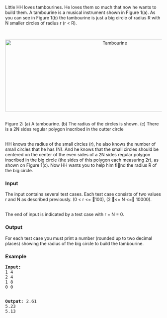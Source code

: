 <p>Little HH loves tambourines. He loves them so much that now he wants to build them. A tambourine is a musical instrument shown in Figure 1(a). As you can see in Figure 1(b) the tambourine is just a big circle of radius R with N smaller circles of radius r (r &lt; R).</p>
<p>&nbsp;</p>
<p style="text-align: center;"><img src="../../../content/henu:ucv2013I" alt="Tambourine" width="690" height="231"></p>
<p><br>Figure 2: (a) A tambourine. (b) The radius of the circles is shown. (c) There is a 2N sides regular polygon inscribed in the outter circle</p>
<p><br>HH knows the radius of the small circles (r), he also knows the number of small circles that he has (N). And he knows that the small circles should be centered on the center of the even sides of a 2N sides regular polygon inscribed in the big circle (the sides of this polygon each measuring 2r), as shown on Figure 1(c). Now HH wants you to help him find the radius R of the big circle.</p>
<h3>Input</h3>
<p>The input contains several test cases. Each test case consists of two values r and N as described previously. (0 &lt; r &lt;= 100), (2 &lt;= N &lt;= 10000).</p>
<p><br>The end of input is indicated by a test case with r = N = 0.</p>
<h3>Output</h3>
<p>For each test case you must print a number (rounded up to two decimal places) showing the radius of the big circle to build the tambourine.</p>
<h3>Example</h3>
<pre><strong>Input:</strong>
1 4<br>2 4<br>1 8<br>0 0

<strong>Output:</strong>
2.61<br>5.23<br>5.13
</pre>